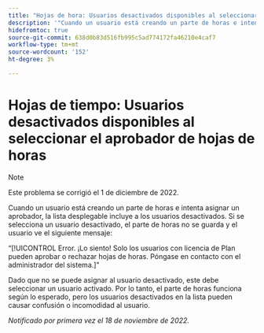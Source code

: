 ```yaml
---
title: "Hojas de hora: Usuarios desactivados disponibles al seleccionar aprobador de parte de horas"
description: '"Cuando un usuario está creando un parte de horas e intenta asignar un aprobador, la lista desplegable incluye a los usuarios desactivados. Si se selecciona un usuario desactivado, el parte de horas no se guarda y el usuario ve un mensaje de error".'
hidefromtoc: true
source-git-commit: 638d0b83d516fb995c5ad774172fa46210e4caf7
workflow-type: tm+mt
source-wordcount: '152'
ht-degree: 3%

---
```



# Hojas de tiempo: Usuarios desactivados disponibles al seleccionar el aprobador de hojas de horas

>[!NOTE]
>
>Este problema se corrigió el 1 de diciembre de 2022.

Cuando un usuario está creando un parte de horas e intenta asignar un aprobador, la lista desplegable incluye a los usuarios desactivados. Si se selecciona un usuario desactivado, el parte de horas no se guarda y el usuario ve el siguiente mensaje:

“[!UICONTROL Error. ¡Lo siento! Solo los usuarios con licencia de Plan pueden aprobar o rechazar hojas de horas. Póngase en contacto con el administrador del sistema.]&quot;

Dado que no se puede asignar al usuario desactivado, este debe seleccionar un usuario activado. Por lo tanto, el parte de horas funciona según lo esperado, pero los usuarios desactivados en la lista pueden causar confusión o incomodidad al usuario.

_Notificado por primera vez el 18 de noviembre de 2022._


